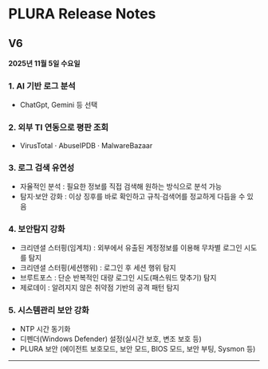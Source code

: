 # PLURA Release Notes

## V6
**2025년 11월 5일 수요일**

### 1. AI 기반 로그 분석
- ChatGpt, Gemini 등 선택

### 2. 외부 TI 연동으로 평판 조회
- VirusTotal · AbuseIPDB · MalwareBazaar
  
### 3. 로그 검색 유연성 
- 자율적인 분석 : 필요한 정보를 직접 검색해 원하는 방식으로 분석 가능
- 탐지·보안 강화 : 이상 징후를 바로 확인하고 규칙·검색어를 정교하게 다듬을 수 있음

### 4. 보안탐지 강화
- 크리덴셜 스터핑(임계치) : 외부에서 유출된 계정정보를 이용해 무차별 로그인 시도를 탐지
- 크리덴셜 스터핑(세션행위) : 로그인 후 세션 행위 탐지 
- 브루트포스 : 단순 반복적인 대량 로그인 시도(패스워드 맞추기) 탐지
- 제로데이 : 알려지지 않은 취약점 기반의 공격 패턴 탐지

### 5. 시스템관리 보안 강화
- NTP 시간 동기화
- 디펜더(Windows Defender) 설정(실시간 보호, 변조 보호 등)
- PLURA 보안 (에이전트 보호모드, 보안 모드, BIOS 모드, 보안 부팅, Sysmon 등)

---

